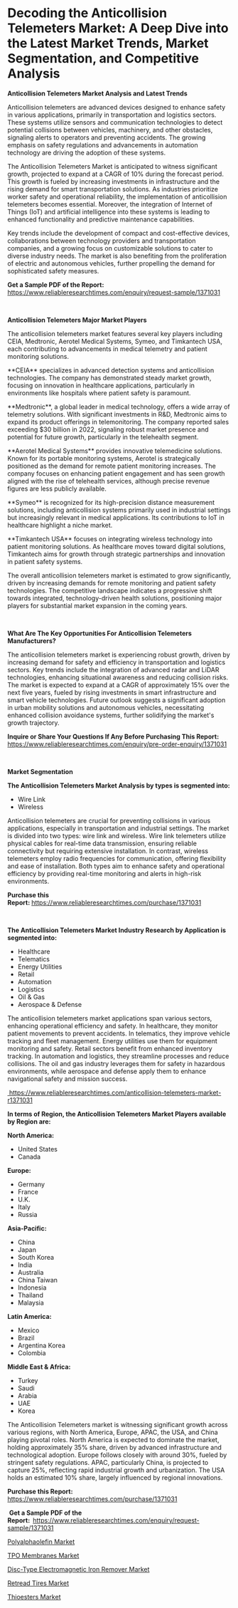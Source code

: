 <p><h1>Decoding the Anticollision Telemeters Market: A Deep Dive into the Latest Market Trends, Market Segmentation, and Competitive Analysis</h1></p><p><strong>Anticollision Telemeters Market Analysis and Latest Trends</strong></p>
<p><p>Anticollision telemeters are advanced devices designed to enhance safety in various applications, primarily in transportation and logistics sectors. These systems utilize sensors and communication technologies to detect potential collisions between vehicles, machinery, and other obstacles, signaling alerts to operators and preventing accidents. The growing emphasis on safety regulations and advancements in automation technology are driving the adoption of these systems.</p><p>The Anticollision Telemeters Market is anticipated to witness significant growth, projected to expand at a CAGR of 10% during the forecast period. This growth is fueled by increasing investments in infrastructure and the rising demand for smart transportation solutions. As industries prioritize worker safety and operational reliability, the implementation of anticollision telemeters becomes essential. Moreover, the integration of Internet of Things (IoT) and artificial intelligence into these systems is leading to enhanced functionality and predictive maintenance capabilities. </p><p>Key trends include the development of compact and cost-effective devices, collaborations between technology providers and transportation companies, and a growing focus on customizable solutions to cater to diverse industry needs. The market is also benefiting from the proliferation of electric and autonomous vehicles, further propelling the demand for sophisticated safety measures.</p></p>
<p><strong>Get a Sample PDF of the Report:&nbsp;</strong> <a href="https://www.reliableresearchtimes.com/enquiry/request-sample/1371031?utm_campaign=2006&utm_medium=2&utm_source=Github&utm_content=ia&utm_term=26122024&utm_id=anticollision-telemeters">https://www.reliableresearchtimes.com/enquiry/request-sample/1371031</a></p>
<p>&nbsp;</p>
<p><strong>Anticollision Telemeters Major Market Players</strong></p>
<p><p>The anticollision telemeters market features several key players including CEIA, Medtronic, Aerotel Medical Systems, Symeo, and Timkantech USA, each contributing to advancements in medical telemetry and patient monitoring solutions.</p><p>**CEIA** specializes in advanced detection systems and anticollision technologies. The company has demonstrated steady market growth, focusing on innovation in healthcare applications, particularly in environments like hospitals where patient safety is paramount.</p><p>**Medtronic**, a global leader in medical technology, offers a wide array of telemetry solutions. With significant investments in R&D, Medtronic aims to expand its product offerings in telemonitoring. The company reported sales exceeding $30 billion in 2022, signaling robust market presence and potential for future growth, particularly in the telehealth segment.</p><p>**Aerotel Medical Systems** provides innovative telemedicine solutions. Known for its portable monitoring systems, Aerotel is strategically positioned as the demand for remote patient monitoring increases. The company focuses on enhancing patient engagement and has seen growth aligned with the rise of telehealth services, although precise revenue figures are less publicly available.</p><p>**Symeo** is recognized for its high-precision distance measurement solutions, including anticollision systems primarily used in industrial settings but increasingly relevant in medical applications. Its contributions to IoT in healthcare highlight a niche market.</p><p>**Timkantech USA** focuses on integrating wireless technology into patient monitoring solutions. As healthcare moves toward digital solutions, Timkantech aims for growth through strategic partnerships and innovation in patient safety systems.</p><p>The overall anticollision telemeters market is estimated to grow significantly, driven by increasing demands for remote monitoring and patient safety technologies. The competitive landscape indicates a progressive shift towards integrated, technology-driven health solutions, positioning major players for substantial market expansion in the coming years.</p></p>
<p>&nbsp;</p>
<p><strong>What Are The Key Opportunities For Anticollision Telemeters Manufacturers?</strong></p>
<p><p>The anticollision telemeters market is experiencing robust growth, driven by increasing demand for safety and efficiency in transportation and logistics sectors. Key trends include the integration of advanced radar and LiDAR technologies, enhancing situational awareness and reducing collision risks. The market is expected to expand at a CAGR of approximately 15% over the next five years, fueled by rising investments in smart infrastructure and smart vehicle technologies. Future outlook suggests a significant adoption in urban mobility solutions and autonomous vehicles, necessitating enhanced collision avoidance systems, further solidifying the market's growth trajectory.</p></p>
<p><strong>Inquire or Share Your Questions If Any Before Purchasing This Report:</strong> <a href="https://www.reliableresearchtimes.com/enquiry/pre-order-enquiry/1371031?utm_campaign=2006&utm_medium=2&utm_source=Github&utm_content=ia&utm_term=26122024&utm_id=anticollision-telemeters">https://www.reliableresearchtimes.com/enquiry/pre-order-enquiry/1371031</a></p>
<p>&nbsp;</p>
<p><strong>Market Segmentation</strong></p>
<p><strong>The Anticollision Telemeters Market Analysis by types is segmented into:</strong></p>
<p><ul><li>Wire Link</li><li>Wireless</li></ul></p>
<p><p>Anticollision telemeters are crucial for preventing collisions in various applications, especially in transportation and industrial settings. The market is divided into two types: wire link and wireless. Wire link telemeters utilize physical cables for real-time data transmission, ensuring reliable connectivity but requiring extensive installation. In contrast, wireless telemeters employ radio frequencies for communication, offering flexibility and ease of installation. Both types aim to enhance safety and operational efficiency by providing real-time monitoring and alerts in high-risk environments.</p></p>
<p><strong>Purchase this Report:&nbsp;</strong><a href="https://www.reliableresearchtimes.com/purchase/1371031?utm_campaign=2006&utm_medium=2&utm_source=Github&utm_content=ia&utm_term=26122024&utm_id=anticollision-telemeters">https://www.reliableresearchtimes.com/purchase/1371031</a></p>
<p>&nbsp;</p>
<p><strong>The Anticollision Telemeters Market Industry Research by Application is segmented into:</strong></p>
<p><ul><li>Healthcare</li><li>Telematics</li><li>Energy Utilities</li><li>Retail</li><li>Automation</li><li>Logistics</li><li>Oil & Gas</li><li>Aerospace & Defense</li></ul></p>
<p><p>The anticollision telemeters market applications span various sectors, enhancing operational efficiency and safety. In healthcare, they monitor patient movements to prevent accidents. In telematics, they improve vehicle tracking and fleet management. Energy utilities use them for equipment monitoring and safety. Retail sectors benefit from enhanced inventory tracking. In automation and logistics, they streamline processes and reduce collisions. The oil and gas industry leverages them for safety in hazardous environments, while aerospace and defense apply them to enhance navigational safety and mission success.</p></p>
<p><a href="https://www.reliableresearchtimes.com/anticollision-telemeters-market-r1371031?utm_campaign=2006&utm_medium=2&utm_source=Github&utm_content=ia&utm_term=26122024&utm_id=anticollision-telemeters">&nbsp;https://www.reliableresearchtimes.com/anticollision-telemeters-market-r1371031</a></p>
<p><strong>In terms of Region, the Anticollision Telemeters Market Players available by Region are:</strong></p>
<p>
    <p> <strong> North America: </strong>
        <ul>
            <li>United States</li>
            <li>Canada</li>
        </ul>
        </p> 
    <p> <strong> Europe: </strong>
        <ul>
            <li>Germany</li>
            <li>France</li>
            <li>U.K.</li>
            <li>Italy</li>
            <li>Russia</li>
        </ul>
        </p> 
    <p> <strong> Asia-Pacific: </strong>
        <ul>
            <li>China</li>
            <li>Japan</li>
            <li>South Korea</li>
            <li>India</li>
            <li>Australia</li>
            <li>China Taiwan</li>
            <li>Indonesia</li>
            <li>Thailand</li>
            <li>Malaysia</li>
        </ul>
        </p> 
    <p> <strong> Latin America: </strong>
        <ul>
            <li>Mexico</li>
            <li>Brazil</li>
            <li>Argentina Korea</li>
            <li>Colombia</li>
        </ul>
        </p> 
    <p> <strong> Middle East & Africa: </strong>
        <ul>
            <li>Turkey</li>
            <li>Saudi</li>
            <li>Arabia</li>
            <li>UAE</li>
            <li>Korea</li>
        </ul>
    </p>
    </p>
<p><p>The Anticollision Telemeters market is witnessing significant growth across various regions, with North America, Europe, APAC, the USA, and China playing pivotal roles. North America is expected to dominate the market, holding approximately 35% share, driven by advanced infrastructure and technological adoption. Europe follows closely with around 30%, fueled by stringent safety regulations. APAC, particularly China, is projected to capture 25%, reflecting rapid industrial growth and urbanization. The USA holds an estimated 10% share, largely influenced by regional innovations.</p></p>
<p><strong>Purchase this Report: </strong><a href="https://www.reliableresearchtimes.com/purchase/1371031?utm_campaign=2006&utm_medium=2&utm_source=Github&utm_content=ia&utm_term=26122024&utm_id=anticollision-telemeters">https://www.reliableresearchtimes.com/purchase/1371031</a></p>
<p>&nbsp;<strong>Get a Sample PDF of the Report:&nbsp;&nbsp;</strong><a href="https://www.reliableresearchtimes.com/enquiry/request-sample/1371031?utm_campaign=2006&utm_medium=2&utm_source=Github&utm_content=ia&utm_term=26122024&utm_id=anticollision-telemeters">https://www.reliableresearchtimes.com/enquiry/request-sample/1371031</a></p>
<p><strong></strong></p>
<p><p><a href="https://www.linkedin.com/pulse/comprehensive-report-polyalphaolefin-market-types-applications-zvrxe?utm_campaign=2006&utm_medium=2&utm_source=Github&utm_content=ia&utm_term=26122024&utm_id=anticollision-telemeters">Polyalphaolefin Market</a></p><p><a href="https://www.linkedin.com/pulse/tpo-membranes-market-essentials-key-players-demand-drivers-roi-jg0ke?utm_campaign=2006&utm_medium=2&utm_source=Github&utm_content=ia&utm_term=26122024&utm_id=anticollision-telemeters">TPO Membranes Market</a></p><p><a href="https://github.com/bmorecock/Market-Research-Report-List-5/blob/main/disc-type-electromagnetic-iron-remover-market.md?utm_campaign=2006&utm_medium=2&utm_source=Github&utm_content=ia&utm_term=26122024&utm_id=anticollision-telemeters">Disc-Type Electromagnetic Iron Remover Market</a></p><p><a href="https://www.linkedin.com/pulse/strategic-roadmap-global-retread-tires-market-insights-opportunities-k8gaf?utm_campaign=2006&utm_medium=2&utm_source=Github&utm_content=ia&utm_term=26122024&utm_id=anticollision-telemeters">Retread Tires Market</a></p><p><a href="https://www.linkedin.com/pulse/projected-revenue-thioesters-market-133-cagr-2024-2031-observi-hw3qe?utm_campaign=2006&utm_medium=2&utm_source=Github&utm_content=ia&utm_term=26122024&utm_id=anticollision-telemeters">Thioesters Market</a></p></p>